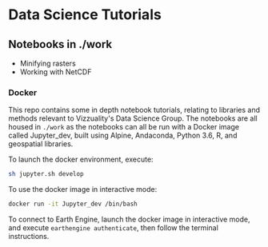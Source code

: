 # Data Science Tutorials

## Notebooks in ./work

* Minifying rasters
* Working with NetCDF

### Docker

This repo contains some in depth notebook tutorials, relating to libraries and methods relevant to Vizzuality's Data Science Group.
The notebooks are all housed in `./work` as the notebooks can all be run with a Docker image called Jupyter_dev, built using Alpine,
Andaconda, Python 3.6, R, and geospatial libraries.

To launch the docker environment, execute:

```bash
sh jupyter.sh develop
```

To use the docker image in interactive mode:
```bash
docker run -it Jupyter_dev /bin/bash
```

To connect to Earth Engine, launch the docker image in interactive mode, and execute `earthengine authenticate`, then follow the terminal instructions.
